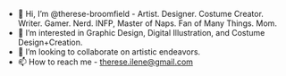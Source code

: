 - 👋 Hi, I’m @therese-broomfield - Artist. Designer. Costume Creator. Writer. Gamer. Nerd. INFP, Master of Naps. Fan of Many Things. Mom.
- 👀 I’m interested in Graphic Design, Digital Illustration, and Costume Design+Creation.
- 💞️ I’m looking to collaborate on artistic endeavors.
- 📫 How to reach me - therese.ilene@gmail.com
